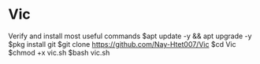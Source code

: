 # Vic
Verify and install most useful commands
$apt update -y && apt upgrade -y
$pkg install git
$git clone https://github.com/Nay-Htet007/Vic
$cd Vic
$chmod +x vic.sh
$bash vic.sh
